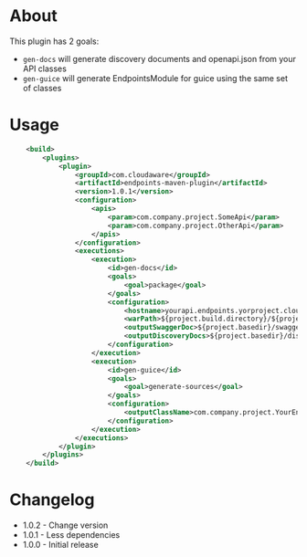 # About

This plugin has 2 goals:

* `gen-docs` will generate discovery documents and openapi.json from your API classes 
* `gen-guice` will generate EndpointsModule for guice using the same set of classes 

# Usage

```xml
    <build>
        <plugins>
            <plugin>
                <groupId>com.cloudaware</groupId>
                <artifactId>endpoints-maven-plugin</artifactId>
                <version>1.0.1</version>
                <configuration>
                    <apis>
                        <param>com.company.project.SomeApi</param>
                        <param>com.company.project.OtherApi</param>
                    </apis>
                </configuration>
                <executions>
                    <execution>
                        <id>gen-docs</id>
                        <goals>
                            <goal>package</goal>
                        </goals>
                        <configuration>
                            <hostname>yourapi.endpoints.yorproject.cloud.goog</hostname>
                            <warPath>${project.build.directory}/${project.build.finalName}</warPath>
                            <outputSwaggerDoc>${project.basedir}/swagger.json</outputSwaggerDoc>
                            <outputDiscoveryDocs>${project.basedir}/discovery</outputDiscoveryDocs>
                        </configuration>
                    </execution>
                    <execution>
                        <id>gen-guice</id>
                        <goals>
                            <goal>generate-sources</goal>
                        </goals>
                        <configuration>
                            <outputClassName>com.company.project.YourEndpointsModule</outputClassName>
                        </configuration>
                    </execution>
                </executions>
            </plugin>
        </plugins>
    </build>
```

# Changelog

* 1.0.2 - Change version 
* 1.0.1 - Less dependencies
* 1.0.0 - Initial release